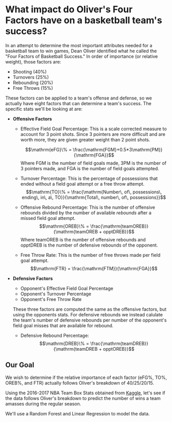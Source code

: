 # What impact do Oliver's Four Factors have on a basketball team's success?

In an attempt to determine the most important attributes needed for a basketball team to win games, Dean Oliver identified what he called the "Four Factors of Basketball Success." In order of importance (or relative weight), those factors are:

- Shooting (40%)
- Turnovers (25%)
- Rebounding (20%)
- Free Throws (15%)

These factors can be applied to a team's offense and defense, so we actually have eight factors that can determine a team's success. The specific stats we'll be looking at are:

- **Offensive Factors**
    - Effective Field Goal Percentage: This is a scale corrected measure to account for 3 point shots. Since 3 pointers are more difficult and are worth more, they are given greater weight than 2 point shots.</br>

        $$\mathrm{eFG}\% = \frac{\mathrm{FGM}+0.5*3\mathrm{PM}}{\mathrm{FGA}}$$
        Where FGM is the number of field goals made, 3PM is the number of 3 pointers made, and FGA is the number of field goals attempted.

    - Turnover Percentage: This is the percentage of possessions that ended without a field goal attempt or a free throw attempt.
        $$\mathrm{TO}\% = \frac{\mathrm{Number\, of\, possessions\, ending\, in\, a\, TO}}{\mathrm{Total\, number\, of\, possessions}}$$

    - Offensive Rebound Percentage: This is the number of offensive rebounds divided by the number of available *rebounds* after a missed field goal attempt.
        $$\mathrm{OREB}\% = \frac{\mathrm{teamOREB}}{\mathrm{teamOREB + opptDREB}}$$
        Where teamOREB is the number of offensive rebounds and opptDREB is the number of defensive rebounds of the opponent.

    - Free Throw Rate: This is the number of free throws made per field goal attempt.
        $$\mathrm{FTR} = \frac{\mathrm{FTM}}{\mathrm{FGA}}$$
- **Defensive Factors**
    - Opponent's Effective Field Goal Percentage
    - Opponent's Turnover Percentage
    - Opponent's Free Throw Rate

    These three factors are computed the same as the offensive factors, but using the opponents stats. For defensive rebounds we instead calulate the team's number of defensive rebounds per number of the opponent's field goal misses that are available for rebound.
    - Defensive Rebound Percentage:
        $$\mathrm{DREB}\% = \frac{\mathrm{teamDREB}}{\mathrm{teamDREB + opptOREB}}$$


## Our Goal

We wish to determine if the relative importance of each factor (eFG%, TO%, OREB%, and FTR) actually follows Oliver's breakdown of 40/25/20/15.

Using the 2016-2017 NBA Team Box Stats obtained from [Kaggle](https://www.kaggle.com/pablote/nba-enhanced-stats), let's see if the data follows Oliver's breakdown to predict the number of wins a team amasses during the regular season.

We'll use a Random Forest and Linear Regression to model the data.
